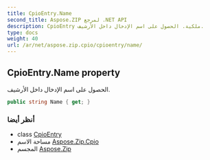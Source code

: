 ```yaml
---
title: CpioEntry.Name
second_title: Aspose.ZIP لمرجع .NET API
description: CpioEntry ملكية. الحصول على اسم الإدخال داخل الأرشيف.
type: docs
weight: 40
url: /ar/net/aspose.zip.cpio/cpioentry/name/
---
```

## CpioEntry.Name property

الحصول على اسم الإدخال داخل الأرشيف.

```csharp
public string Name { get; }
```

### أنظر أيضا

* class [CpioEntry](../)
* مساحة الاسم [Aspose.Zip.Cpio](../../cpioentry/)
* المجسم [Aspose.Zip](../../../)


